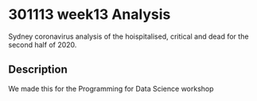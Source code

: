 # 301113 week13 Analysis

Sydney coronavirus analysis of the hoispitalised, critical and dead for the second half of 2020.

## Description

We made this for the Programming for Data Science workshop
